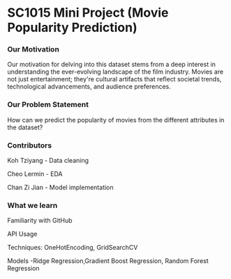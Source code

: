 # SC1015 Mini Project (Movie Popularity Prediction)

### Our Motivation

Our motivation for delving into this dataset stems from a deep interest in understanding the ever-evolving landscape of the film industry. Movies are not just entertainment; they're cultural artifacts that reflect societal trends, technological advancements, and audience preferences.

### Our Problem Statement
How can we predict the popularity of movies from the different attributes in the dataset?
### Contributors
Koh Tziyang - Data cleaning

Cheo Lermin - EDA

Chan Zi Jian - Model implementation
### What we learn
Familiarity with GitHub

API Usage

Techniques: OneHotEncoding, GridSearchCV

Models -Ridge Regression,Gradient Boost Regression, Random Forest Regression
